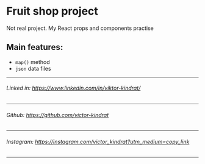 # Fruit shop project 

Not real project. My React props and components practise

## Main features:

- `map()` method 
- `json` data files

---
###### Linked in: https://www.linkedin.com/in/viktor-kindrat/
---
###### Github: https://github.com/victor-kindrat
---
###### Instagram: https://instagram.com/victor_kindrat?utm_medium=copy_link
---